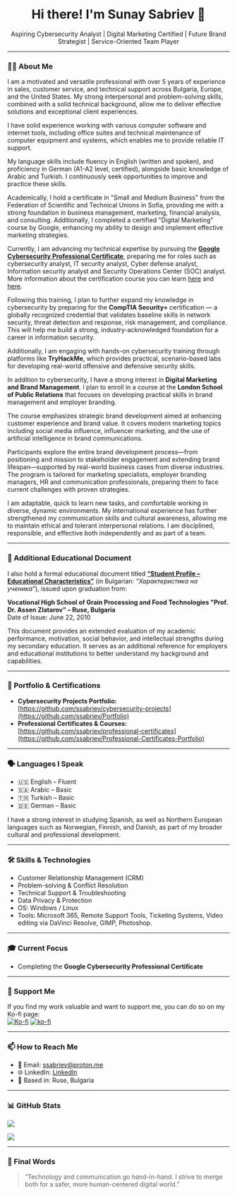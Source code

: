 <h1 align="center">Hi there! I'm Sunay Sabriev 👋</h1>
<p align="center">
Aspiring Cybersecurity Analyst | Digital Marketing Certified | Future Brand Strategist | Service-Oriented Team Player
</p>

---

### 🧑‍💻 About Me

I am a motivated and versatile professional with over 5 years of experience in sales, customer service, and technical support across Bulgaria, Europe, and the United States. My strong interpersonal and problem-solving skills, combined with a solid technical background, allow me to deliver effective solutions and exceptional client experiences.

I have solid experience working with various computer software and internet tools, including office suites and technical maintenance of computer equipment and systems, which enables me to provide reliable IT support.

My language skills include fluency in English (written and spoken), and proficiency in German (A1-A2 level, certified), alongside basic knowledge of Arabic and Turkish. I continuously seek opportunities to improve and practice these skills.

Academically, I hold a certificate in "Small and Medium Business" from the Federation of Scientific and Technical Unions in Sofia, providing me with a strong foundation in business management, marketing, financial analysis, and consulting. Additionally, I completed a certified "Digital Marketing" course by Google, enhancing my ability to design and implement effective marketing strategies.

Currently, I am advancing my technical expertise by pursuing the [**Google Cybersecurity Professional Certificate**](https://grow.google/certificates/cybersecurity), preparing me for roles such as cybersecurity analyst, IT security analyst, Cyber defense analyst, Information security analyst and Security Operations Center (SOC) analyst. More information about the certification course you can learn [here](https://grow.google/certificates/cybersecurity) and [here](https://www.coursera.org/professional-certificates/google-cybersecurity).

Following this training, I plan to further expand my knowledge in cybersecurity by preparing for the **CompTIA Security+** certification — a globally recognized credential that validates baseline skills in network security, threat detection and response, risk management, and compliance. This will help me build a strong, industry-acknowledged foundation for a career in information security.

Additionally, I am engaging with hands-on cybersecurity training through platforms like **TryHackMe**, which provides practical, scenario-based labs for developing real-world offensive and defensive security skills.

In addition to cybersecurity, I have a strong interest in **Digital Marketing and Brand Management**. I plan to enroll in a course at the **London School of Public Relations** that focuses on developing practical skills in brand management and employer branding.  

The course emphasizes strategic brand development aimed at enhancing customer experience and brand value. It covers modern marketing topics including social media influence, influencer marketing, and the use of artificial intelligence in brand communications.  

Participants explore the entire brand development process—from positioning and mission to stakeholder engagement and extending brand lifespan—supported by real-world business cases from diverse industries. The program is tailored for marketing specialists, employer branding managers, HR and communication professionals, preparing them to face current challenges with proven strategies.

I am adaptable, quick to learn new tasks, and comfortable working in diverse, dynamic environments. My international experience has further strengthened my communication skills and cultural awareness, allowing me to maintain ethical and tolerant interpersonal relations. I am disciplined, responsible, and effective both independently and as part of a team.

---
### 📄 Additional Educational Document

I also hold a formal educational document titled [**“Student Profile – Educational Characteristics”**](https://github.com/ssabriev/Professional-Certificates-Portfolio/tree/main/Student%20Profile%20%20Educational%20Characteristics) (in Bulgarian: *“Характеристика на ученика”*), issued upon graduation from:

**Vocational High School of Grain Processing and Food Technologies "Prof. Dr. Assen Zlatarov" – Ruse, Bulgaria**  
Date of Issue: June 22, 2010

This document provides an extended evaluation of my academic performance, motivation, social behavior, and intellectual strengths during my secondary education. It serves as an additional reference for employers and educational institutions to better understand my background and capabilities.

---

### 📁 Portfolio & Certifications

- **Cybersecurity Projects Portfolio:** [https://github.com/ssabriev/cybersecurity-projects](https://github.com/ssabriev/Portfolio)  
- **Professional Certificates & Courses:** [https://github.com/ssabriev/professional-certificates](https://github.com/ssabriev/Professional-Certificates-Portfolio)
---

### 🗣️ Languages I Speak

- 🇺🇸 English – Fluent  
- 🇸🇦 Arabic – Basic  
- 🇹🇷 Turkish – Basic  
- 🇩🇪 German – Basic  

I have a strong interest in studying Spanish, as well as Northern European languages such as Norwegian, Finnish, and Danish, as part of my broader cultural and professional development.

---

### 🛠️ Skills & Technologies

- Customer Relationship Management (CRM)  
- Problem-solving & Conflict Resolution  
- Technical Support & Troubleshooting  
- Data Privacy & Protection  
- OS: Windows / Linux  
- Tools: Microsoft 365, Remote Support Tools, Ticketing Systems, Video editing via DaVinci Resolve, GIMP, Photoshop.   

---

### 🎓 Current Focus

- Completing the **Google Cybersecurity Professional Certificate**  

---

### 💖 Support Me

If you find my work valuable and want to support me, you can do so on my Ko-fi page:  
[![Ko-fi](https://img.shields.io/badge/Ko--fi-Support%20Me-orange?style=for-the-badge&logo=ko-fi)](https://ko-fi.com/ssabriev)
[![ko-fi](https://ko-fi.com/img/githubbutton_sm.svg)](https://ko-fi.com/N4N81DUN2A)

---

### 📫 How to Reach Me

- 📧 Email: ssabriev@proton.me  
- 🌐 LinkedIn: [LinkedIn](https://linkedin.com/in/sunay-sabriev)  
- 📍 Based in: Ruse, Bulgaria  

---

### 📊 GitHub Stats

<p>
  <img align="center" src="https://github-readme-stats.vercel.app/api?username=ssabriev&show_icons=true&theme=dark&locale=en" />
</p>
<p>
  <img align="center" src="https://github-readme-stats.vercel.app/api/top-langs/?username=ssabriev&layout=compact&theme=dark&locale=en" />
</p>

---

### 💬 Final Words

> “Technology and communication go hand-in-hand. I strive to merge both for a safer, more human-centered digital world.”
